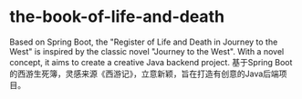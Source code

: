 # the-book-of-life-and-death
Based on Spring Boot, the "Register of Life and Death in Journey to the West" is inspired by the classic novel "Journey to the West". With a novel concept, it aims to create a creative Java backend project.    基于Spring Boot的西游生死簿，灵感来源《西游记》，立意新颖，旨在打造有创意的Java后端项目。
